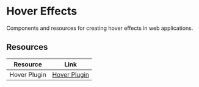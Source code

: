 # Hover Effects

Components and resources for creating hover effects in web applications.

## Resources

| Resource | Link |
|---|---|
| Hover Plugin | [Hover Plugin](https://github.com/IanLunn/Hover) | 